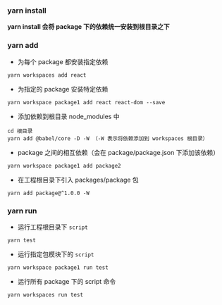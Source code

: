 ### yarn install

**yarn install 会将 package 下的依赖统一安装到根目录之下**

### yarn add

- 为每个 package 都安装指定依赖

```
yarn workspaces add react
```

- 为指定的 package 安装特定依赖

```
yarn workspace package1 add react react-dom --save
```

- 添加依赖到根目录 node_modules 中

```
cd 根目录
yarn add @babel/core -D -W （-W 表示将依赖添加到 workspaces 根目录）
```

- package 之间的相互依赖（会在 package/package.json 下添加该依赖）

```
yarn workspace package1 add package2
```

- 在工程根目录下引入 packages/package 包

```
yarn add package@^1.0.0 -W
```

### yarn run

- 运行工程根目录下 `script`

```
yarn test
```

- 运行指定包模块下的 `script`

```
yarn workspace package1 run test
```

- 运行所有 package 下的 script 命令

```
yarn workspaces run test
```
